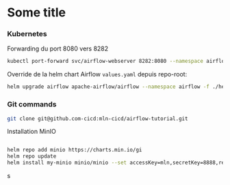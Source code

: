 # Some title


### **Kubernetes**
Forwarding du port 8080 vers 8282
```bash
kubectl port-forward svc/airflow-webserver 8282:8080 --namespace airflow
```
Override de la helm chart Airflow `values.yaml` depuis repo-root:
```bash
helm upgrade airflow apache-airflow/airflow --namespace airflow -f ./helm/values.yaml
```


### **Git commands**
```bash
git clone git@github.com-cicd:mln-cicd/airflow-tutorial.git


```


Installation MinIO
```bash

helm repo add minio https://charts.min.io/gi
helm repo update
helm install my-minio minio/minio --set accessKey=mln,secretKey=8888,resources.requests.memory=2Gi

```

s